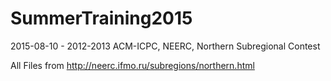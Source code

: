 # SummerTraining2015

2015-08-10 - 2012-2013 ACM-ICPC, NEERC, Northern Subregional Contest

All Files from http://neerc.ifmo.ru/subregions/northern.html